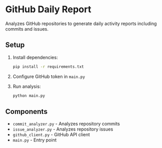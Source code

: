 # GitHub Daily Report

Analyzes GitHub repositories to generate daily activity reports including commits and issues.

## Setup

1. Install dependencies:
   ```bash
   pip install -r requirements.txt
   ```

2. Configure GitHub token in `main.py`

3. Run analysis:
   ```bash
   python main.py
   ```

## Components

- `commit_analyzer.py` - Analyzes repository commits
- `issue_analyzer.py` - Analyzes repository issues
- `github_client.py` - GitHub API client
- `main.py` - Entry point
